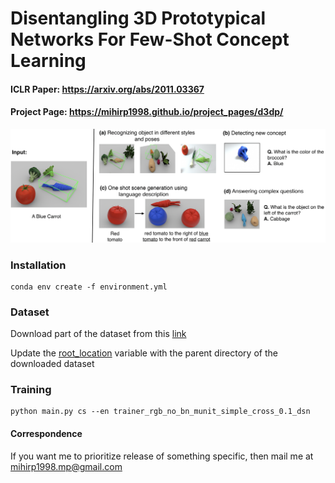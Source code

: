 # Disentangling 3D Prototypical Networks For Few-Shot Concept Learning
#### ICLR Paper: https://arxiv.org/abs/2011.03367
#### Project Page: https://mihirp1998.github.io/project_pages/d3dp/


<img src="images/fig1_dis.png"/>


### Installation

```
conda env create -f environment.yml
```

### Dataset

Download part of the dataset from this [link](https://drive.google.com/file/d/1OXGvOgweSXjJMykRNlglvds-sDfwt0Sa/view?usp=sharing)

Update the [root_location](https://github.com/mihirp1998/Disentangling-3D-Prototypical-Nets/blob/f92a9a14ba7e414735facdac85e8d0c4bffd1ae2/exp_clevr_sta.py#L499) variable with the parent directory of the downloaded dataset


### Training

```
python main.py cs --en trainer_rgb_no_bn_munit_simple_cross_0.1_dsn
```



#### Correspondence

If you want me to prioritize release of something specific, then mail me at mihirp1998.mp@gmail.com 

